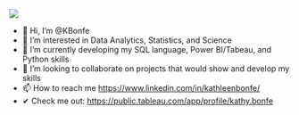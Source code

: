<img src="https://user-images.githubusercontent.com/33985564/163046964-c0a51009-d0eb-4341-86e2-90066cd549ce.png">

- 👋 Hi, I’m @KBonfe
- 👀 I’m interested in Data Analytics, Statistics, and Science
- 🌱 I’m currently developing my SQL language, Power BI/Tabeau, and Python skills
- 💞️ I’m looking to collaborate on projects that would show and develop my skills
- 📫 How to reach me https://www.linkedin.com/in/kathleenbonfe/
- ✔ Check me out: https://public.tableau.com/app/profile/kathy.bonfe

<!---
KBonfe/KBonfe is a ✨ special ✨ repository because its `README.md` (this file) appears on your GitHub profile.
You can click the Preview link to take a look at your changes.
--->
